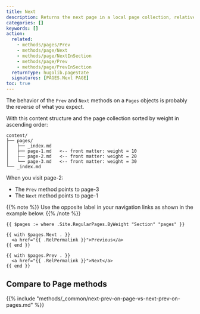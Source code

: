 ```yaml
---
title: Next
description: Returns the next page in a local page collection, relative to the given page.
categories: []
keywords: []
action:
  related:
    - methods/pages/Prev
    - methods/page/Next
    - methods/page/NextInSection
    - methods/page/Prev
    - methods/page/PrevInSection
  returnType: hugolib.pageState
  signatures: [PAGES.Next PAGE]
toc: true
---
```


The behavior of the `Prev` and `Next` methods on a `Pages` objects is probably the reverse of what you expect.

With this content structure and the page collection sorted by weight in ascending order:

```text
content/
├── pages/
│   ├── _index.md
│   ├── page-1.md   <-- front matter: weight = 10
│   ├── page-2.md   <-- front matter: weight = 20
│   └── page-3.md   <-- front matter: weight = 30
└── _index.md
```

When you visit page-2:

- The `Prev` method points to page-3
- The `Next` method points to page-1

{{% note %}}
Use the opposite label in your navigation links as shown in the example below.
{{% /note %}}

```go-html-template
{{ $pages := where .Site.RegularPages.ByWeight "Section" "pages" }}

{{ with $pages.Next . }}
  <a href="{{ .RelPermalink }}">Previous</a>
{{ end }}

{{ with $pages.Prev . }}
  <a href="{{ .RelPermalink }}">Next</a>
{{ end }}
```

## Compare to Page methods

{{% include "methods/_common/next-prev-on-page-vs-next-prev-on-pages.md" %}}
